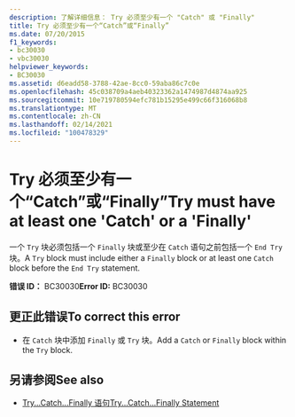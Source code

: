 ```yaml
---
description: 了解详细信息： Try 必须至少有一个 "Catch" 或 "Finally"
title: Try 必须至少有一个“Catch”或“Finally”
ms.date: 07/20/2015
f1_keywords:
- bc30030
- vbc30030
helpviewer_keywords:
- BC30030
ms.assetid: d6eadd58-3788-42ae-8cc0-59aba86c7c0e
ms.openlocfilehash: 45c038709a4aeb40323362a1474987d4874aa925
ms.sourcegitcommit: 10e719780594efc781b15295e499c66f316068b8
ms.translationtype: MT
ms.contentlocale: zh-CN
ms.lasthandoff: 02/14/2021
ms.locfileid: "100478329"
---
```

# <a name="try-must-have-at-least-one-catch-or-a-finally"></a><span data-ttu-id="268ec-103">Try 必须至少有一个“Catch”或“Finally”</span><span class="sxs-lookup"><span data-stu-id="268ec-103">Try must have at least one 'Catch' or a 'Finally'</span></span>

<span data-ttu-id="268ec-104">一个 `Try` 块必须包括一个 `Finally` 块或至少在 `Catch` 语句之前包括一个 `End Try` 块。</span><span class="sxs-lookup"><span data-stu-id="268ec-104">A `Try` block must include either a `Finally` block or at least one `Catch` block before the `End Try` statement.</span></span>  
  
 <span data-ttu-id="268ec-105">**错误 ID：** BC30030</span><span class="sxs-lookup"><span data-stu-id="268ec-105">**Error ID:** BC30030</span></span>  
  
## <a name="to-correct-this-error"></a><span data-ttu-id="268ec-106">更正此错误</span><span class="sxs-lookup"><span data-stu-id="268ec-106">To correct this error</span></span>  
  
- <span data-ttu-id="268ec-107">在 `Catch` 块中添加 `Finally` 或 `Try` 块。</span><span class="sxs-lookup"><span data-stu-id="268ec-107">Add a `Catch` or `Finally` block within the `Try` block.</span></span>  
  
## <a name="see-also"></a><span data-ttu-id="268ec-108">另请参阅</span><span class="sxs-lookup"><span data-stu-id="268ec-108">See also</span></span>

- [<span data-ttu-id="268ec-109">Try...Catch...Finally 语句</span><span class="sxs-lookup"><span data-stu-id="268ec-109">Try...Catch...Finally Statement</span></span>](../language-reference/statements/try-catch-finally-statement.md)

